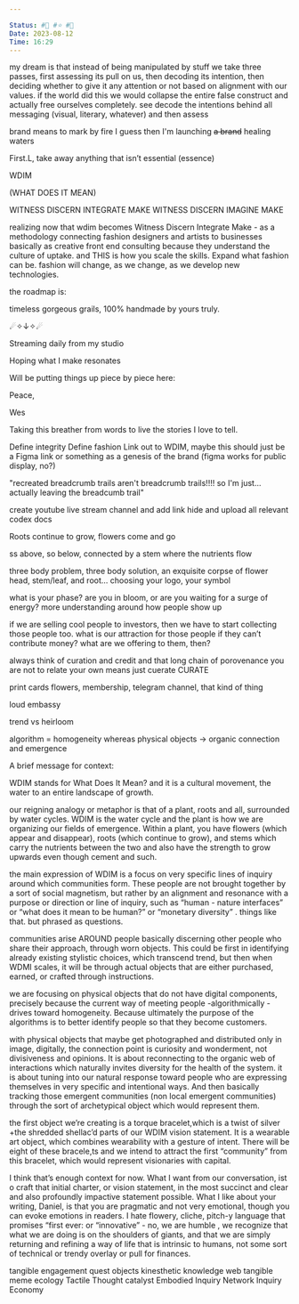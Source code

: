 ```yaml
---

Status: #🍒 #⭐ #🤢
Date: 2023-08-12
Time: 16:29
---
```


my dream is that instead of being manipulated by stuff we take three passes, first assessing its pull on us, then decoding its intention, then deciding whether to give it any attention or not based on alignment with our values. if the world did this we would collapse the entire false construct and actually free ourselves completely. see decode the intentions behind all messaging (visual, literary, whatever) and then assess 

brand means to mark by fire
I guess then I'm launching ~~a brand~~ healing waters

First.L, take away anything that isn’t essential (essence)


WDIM

(WHAT DOES IT MEAN)

WITNESS DISCERN INTEGRATE MAKE
WITNESS DISCERN IMAGINE MAKE

realizing now that wdim becomes Witness Discern Integrate Make - as a methodology connecting fashion designers and artists to businesses basically as creative front end consulting because they understand the culture of uptake. and THIS is how you scale the skills. Expand what fashion can be. fashion will change, as we change, as we develop new technologies. 

the roadmap is:

timeless gorgeous grails,
100% handmade by yours truly.

☄✧↓✧☄

Streaming daily from my studio

Hoping what I make resonates

Will be putting things up piece by piece here:

Peace,

Wes


Taking this breather from words to live the stories I love to tell.


Define integrity
Define fashion
Link out to WDIM, maybe this should just be a Figma link or something as a genesis of the brand (figma works for public display, no?)

"recreated breadcrumb trails aren't breadcrumb trails!!!! so I'm just... actually leaving the breadcumb trail"

create youtube live stream channel and add link
hide and upload all relevant codex docs


Roots continue to grow, flowers come and go

ss above, so below, connected by a stem where the nutrients flow

three body problem, three body solution, an exquisite corpse of flower head, stem/leaf, and root… choosing your logo, your symbol

what is your phase? are you in bloom, or are you waiting for a surge of energy?
more understanding around how people show up

if we are selling cool people to investors, then we have to start collecting those people too. what is our attraction for those people if they can’t contribute money? what are we offering to them, then?

always think of curation
and credit
and that long chain of porovenance
you are not to relate your own means
just cuerate
CURATE

print cards flowers, membership, telegram channel, that kind of thing

loud embassy

trend vs heirloom

algorithm = homogeneity 
whereas physical objects -> organic connection and emergence

A brief message for context:

WDIM stands for What Does It Mean? and it is a cultural movement, the water to an entire landscape of growth. 

our reigning analogy or metaphor is that of a plant, roots and all, surrounded by water cycles. WDIM is the water cycle and the plant is how we are organizing our fields of emergence. Within a plant, you have flowers (which appear and disappear), roots (which continue to grow), and stems which carry the nutrients between the two and also have the strength to grow upwards even though cement and such.

the main expression of WDIM is a focus on very specific lines of inquiry around which communities form. These people are not brought together by a sort of social magnetism, but rather by an alignment and resonance with a purpose or direction or line of inquiry, such as “human - nature interfaces” or “what does it mean to be human?” or “monetary diversity” . things like that. but phrased as questions.

communities arise AROUND people basically discerning other people who share their approach, through worn objects. This could be first in identifying already existing stylistic choices, which transcend trend, but then when WDMI scales, it will be through actual objects that are either purchased, earned, or crafted through instructions.

we are focusing on physical objects that do not have digital components, precisely because the current way of meeting people -algorithmically - drives toward homogeneity. Because ultimately the purpose of the algorithms is to better identify people so that they become customers.

with physical objects that maybe get photographed and distributed only in image, digitally, the connection point is curiosity and wonderment, not divisiveness and opinions. It is about reconnecting to the organic web of interactions which naturally invites diversity for the health of the system. it is about tuning into our natural response toward people who are expressing themselves in very specific and intentional ways. And then basically tracking those emergent communities (non local emergent communities) through the sort of archetypical object which would represent them.

the first object we’re creating is a torque bracelet,which is a twist of silver +the shredded shellac’d parts of our WDIM vision statement. It is a wearable art object, which combines wearability with a gesture of intent. There will be eight of these bracele,ts and we intend to attract the first “community” from this bracelet, which would represent visionaries with capital.

I think that’s enough context for now. What I want from our conversation, ist o craft that initial charter, or vision statement, in the most succinct and clear and also profoundly impactive statement possible. What I like about your writing, Daniel, is that you are pragmatic and not very emotional, though you can evoke emotions in readers. I hate flowery, cliche, pitch-y language that promises “first ever: or “innovative” - no, we are humble , we recognize that what we are doing is on the shoulders of giants, and that we are simply returning and refining a way of life that is intrinsic to humans, not some sort of technical or trendy overlay or pull for finances.

tangible engagement
quest objects
kinesthetic knowledge web
tangible meme ecology
Tactile Thought catalyst
Embodied Inquiry Network
Inquiry Economy
